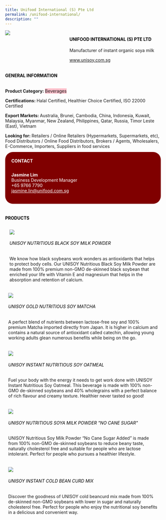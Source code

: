 ```yaml
---
title: Unifood International (S) Pte Ltd
permalink: /unifood-international/
description: ""
---
```

<div class="flex-paragraph">
		<!--hi there! this is a comment and will provide you with instructional guides-->
		<!--insert booth number here!-->
		<p style="text-transform: uppercase"></p></div>
			<div class="flex-container" style="display: flex; flex-wrap: wrap;">
				<!--insert DOWNLOAD link of company logo between the " marks!-->
			<div class="card sgds" style="flex: 1 1 40%; display: block;"><img src="https://drive.google.com/uc?id=1JSxoCPtChE4HqmLLgKeCN_NLPLvGQgme&amp;export=download"></div>
	<div class="card-sgds" style="flex: 1 1 58%; display: block; margin-left: 3px">
		<h4 style="text-transform: uppercase; color: black;"><!--insert the exhibitor's name between the <b> tags here--><b>unifood international (S) Pte ltd</b></h4><!--insert the exhibitor's description between the <p> tags here-->
		<p>Manufacturer of instant organic soya milk</p>
		<!--insert the exhibitor's website link, making sure there is "https:// www." present please. make sure the entire https link goes in between the " marks-->
		<p><a href="https://www.unisoy.com.sg" target="_blank"><!--insert the www website link here (no need for https)-->www.unisoy.com.sg</a></p>
	</div>
</div>



<h4 style="text-transform: uppercase; color: black;"><b>General Information</b></h4>
		<div class="flex-container" style="display: flex; flex-wrap: wrap;">
			<div class="card sgds" style="flex: 1 1 65%; display: block; align-self: stretch">
			<div class="flex-paragraph">
			<p><b>Product Category: </b><span style="background-color: pink; border-radius: 10 px;"><!--insert the exhibitor's pdt cat between the <p> tags here-->Beverages</span></p> 
				<p><b>Certifications: </b><!--insert all the exhibitor's certifications between the </b> and </p> here-->Halal Certified, Healthier Choice Certified, ISO 22000 Certified</p>
			<p><b>Export Markets: </b><!--insert all the exhibitor's export markets between the </b> and </p> here-->Australia, Brunei, Cambodia, China, Indonesia, Kuwait, Malaysia, Myanmar, New Zealand, Philippines, Qatar, Russia, Timor Leste (East), Vietnam</p>
			<p style="margin-bottom: 10px;"><b>Looking for: </b><!--insert all the exhibitor's potential business partners between the </b> and </p> here-->Retailers / Online Retailers (Hypermarkets, Supermarkets, etc), Food Distributors / Online Food Distributors, Brokers / Agents, Wholesalers, E-Commerce, Importers, Suppliers in food services</p>
			</div>
		</div>
		<div class="card sgds" style="flex: 1 1 35%; padding: 10px; display: block; background-color: maroon; border-radius: 25px; align-self: center;">
		<h4 style="color: white; margin-top: 10px; margin-left: 10px;">CONTACT</h4>
		<div class="flex-paragraph">
			<!--replace with exhibitor's: -->
			<p style="padding: 10px; color: white;"><b><!-- POC name-->Jasmine Lim</b><br><!-- designation-->Business Development Manager<br><!--contact number-->+65 9766 7790<br><!-- for linking purposes, insert their email after "mailto:"...--><a href="mailto:jasmine.lin@unifood.com.sg" style="color: white;"><!--...and also include the display email before </a> here-->jasmine.lin@unifood.com.sg</a></p>
		</div>
			</div>
		</div>
	<br>
		<h4 style="text-transform: uppercase; color: black;"><b>products</b></h4>
<div style="display: flex; flex-wrap: wrap;">
&nbsp; <div class="card sgds" style="flex: 1 1 47%; margin: 10px; display: block;"><!--insert the exhibitor's DOWNLOAD image for product between the " marks here-->
	<div class="flex-image" style="display: block;"><img src="https://drive.google.com/uc?id=1uPzrwscDpLY5POcMMxZXVyF5kyYEK1uF&amp;export=download"></div>
	<div class="flex-paragraph">
		<h6 style="text-transform: uppercase; color: black;"><!--insert product name before </h6> and product description after <p>-->UNISOY Nutritious Black Soy Milk Powder</h6>
		<p>We know how black soybeans work wonders as antioxidants that helps to protect body cells. Our UNISOY Nutritious Black Soy Milk Powder are made from 100% premium non-GMO de-skinned black soybean that enriched your life with Vitamin E and magnesium that helps in the absorption and retention of calcium.
			
</p></div>
	</div>
		<div class="card sgds" style="flex: 1 1 47%; margin: 10px; display: block;">
		<div class="flex-image" style="display: block;"><img src="https://drive.google.com/uc?id=1B-7r2JN5xgFwa8yLQuzBtPK_i6RIU5Qk&amp;export=download"></div>
	<div class="flex-paragraph">
		<h6 style="text-transform: uppercase; color: black;">  
UNISOY GOLD Nutritious Soy Matcha</h6>
		<p>A perfect blend of nutrients between lactose-free soy and 100% premium Matcha imported directly from Japan. It is higher in calcium and contains a natural source of antioxidant called catechin, allowing young working adults glean numerous benefits while being on the go.
</p></div>
	</div>
		<div class="card sgds" style="flex: 1 1 47%; margin: 10px; display: block;">
		<div class="flex-image" style="display: block;"><img src="https://drive.google.com/uc?id=195q7RktTbnnQIKI4XECpSNYfgGMl_Bqj&amp;export=download"></div>
	<div class="flex-paragraph">
		<h6 style="text-transform: uppercase; color: black;">UNISOY Instant Nutritious Soy Oatmeal</h6>
		<p>Fuel your body with the energy it needs to get work done with UNISOY Instant Nutritious Soy Oatmeal. This beverage is made with 100% non-GMO de-skinned soybeans and 40% wholegrains with a perfect balance of rich flavour and creamy texture. Healthier never tasted so good! 

</p></div>
		</div>
		<div class="card sgds" style="flex: 1 1 47%; margin: 10px; display: block;">
		<div class="flex-image" style="display: block;"><img src="https://drive.google.com/uc?id=1c6qJcEKX1l40Gp2d1Lt2Cs56jm6zj6j2&amp;export=download"></div>
	<div class="flex-paragraph">
		<h6 style="text-transform: uppercase; color: black;">UNISOY Nutritious Soya Milk Powder "No Cane Sugar"</h6>
		<p>UNISOY Nutritious Soy Milk Powder “No Cane Sugar Added” is made from 100% non-GMO de-skinned soybeans to reduce beany taste, naturally cholesterol free and suitable for people who are lactose intolerant. Perfect for people who pursues a healthier lifestyle. </p></div>
	</div>
		<div class="card sgds" style="flex: 1 1 47%; margin: 10px; display: block;">
		<div class="flex-image" style="display: block;"><img src="https://drive.google.com/uc?id=1TB7lBtrxc4Cod6dinYaP84OSQKvQr9vX&amp;export=download"></div>
	<div class="flex-paragraph">
		<h6 style="text-transform: uppercase; color: black;">UNISOY Instant Cold Bean Curd Mix</h6>
Discover the goodness of UNISOY cold beancurd mix made from 100% de-skinned non-GMO soybeans with lower in sugar and naturally cholesterol free. Perfect for people who enjoy the nutritional soy benefits in a delicious and convenient way.&nbsp;
		<p></p></div>
	</div>
	<!--don't delete these 2 tags. double check how the layout looks on the right too and lemme know if there are any problems! thank u so much for ur hardwork!-->
	</div>